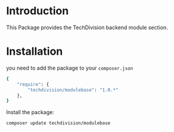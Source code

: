 
# Introduction

This Package provides the TechDivision backend module section.


# Installation

you need to add the package to your `composer.json`

``` bash
{
    "require": {
        "techdivision/modulebase": "1.0.*"
    },
}
```

Install the package:

``` bash
composer update techdivision/modulebase
```
